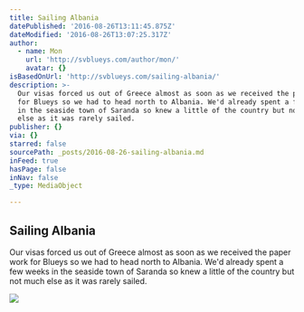 ```yaml
---
title: Sailing Albania
datePublished: '2016-08-26T13:11:45.875Z'
dateModified: '2016-08-26T13:07:25.317Z'
author:
  - name: Mon
    url: 'http://svblueys.com/author/mon/'
    avatar: {}
isBasedOnUrl: 'http://svblueys.com/sailing-albania/'
description: >-
  Our visas forced us out of Greece almost as soon as we received the paper work
  for Blueys so we had to head north to Albania. We'd already spent a few weeks
  in the seaside town of Saranda so knew a little of the country but not much
  else as it was rarely sailed.
publisher: {}
via: {}
starred: false
sourcePath: _posts/2016-08-26-sailing-albania.md
inFeed: true
hasPage: false
inNav: false
_type: MediaObject

---
```

<article style=""><h1>Sailing Albania</h1><p>Our visas forced us out of Greece almost as soon as we received the paper work for Blueys so we had to head north to Albania. We'd already spent a few weeks in the seaside town of Saranda so knew a little of the country but not much else as it was rarely sailed.</p><img src="http://svblueys.com/wp-content/uploads/2016/06/DSCF2161.jpg" /></article>